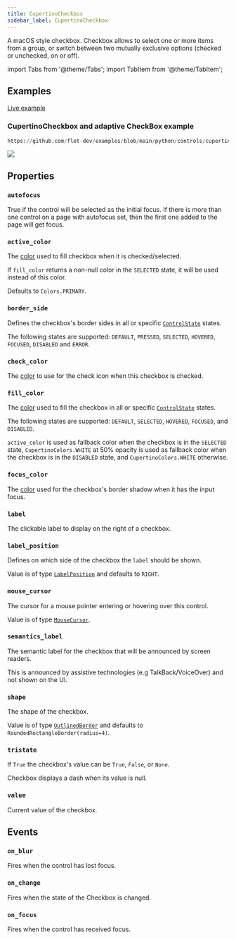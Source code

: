 ```yaml
---
title: CupertinoCheckbox
sidebar_label: CupertinoCheckbox
---
```


A macOS style checkbox. Checkbox allows to select one or more items from a group, or switch between two mutually exclusive options (checked or unchecked, on or off).

import Tabs from '@theme/Tabs';
import TabItem from '@theme/TabItem';

## Examples

[Live example](https://flet-controls-gallery.fly.dev/input/cupertinocheckbox)

### CupertinoCheckbox and adaptive CheckBox example


```python reference
https://github.com/flet-dev/examples/blob/main/python/controls/cupertino/cupertino-input-and-selections/cupertino-checkbox-example.py
```


<img src="/img/docs/controls/cupertinocheckbox/cupertinocheckbox.png" className="screenshot-70" />

## Properties

### `autofocus`

True if the control will be selected as the initial focus. If there is more than one control on a page with autofocus set, then the first one added to the page will get focus.

### `active_color`

The [color](/docs/reference/colors) used to fill checkbox when it is checked/selected.

If `fill_color` returns a non-null color in the `SELECTED` state, it will be used instead of this color.

Defaults to `Colors.PRIMARY`.

### `border_side`

Defines the checkbox's border sides in all or specific [`ControlState`](/docs/reference/types/controlstate) states.

The following states are supported: `DEFAULT`, `PRESSED`, `SELECTED`, `HOVERED`, `FOCUSED`, `DISABLED` and `ERROR`.

### `check_color`

The [color](/docs/reference/colors) to use for the check icon when this checkbox is checked.

### `fill_color`

The [color](/docs/reference/colors) used to fill the checkbox in all or specific [`ControlState`](/docs/reference/types/controlstate) states.

The following states are supported: `DEFAULT`, `SELECTED`, `HOVERED`, `FOCUSED`, and `DISABLED`.

`active_color` is used as fallback color when the checkbox is in the `SELECTED` state, 
`CupertinoColors.WHITE` at 50% opacity is used as fallback color when the checkbox is in the `DISABLED` state, and `CupertinoColors.WHITE` otherwise.

### `focus_color`

The [color](/docs/reference/colors) used for the checkbox's border shadow when it has the input focus.

### `label`

The clickable label to display on the right of a checkbox.

### `label_position`

Defines on which side of the checkbox the `label` should be shown.

Value is of type [`LabelPosition`](/docs/reference/types/labelposition) and defaults to `RIGHT`.

### `mouse_cursor`

The cursor for a mouse pointer entering or hovering over this control.

Value is of type [`MouseCursor`](/docs/reference/types/mousecursor).

### `semantics_label`

The semantic label for the checkbox that will be announced by screen readers.

This is announced by assistive technologies (e.g TalkBack/VoiceOver) and not shown on the UI.

### `shape`

The shape of the checkbox.

Value is of type [`OutlinedBorder`](/docs/reference/types/outlinedborder) and defaults to `RoundedRectangleBorder(radius=4)`.

### `tristate`

If `True` the checkbox's value can be `True`, `False`, or `None`.

Checkbox displays a dash when its value is null.

### `value`

Current value of the checkbox.

## Events

### `on_blur`

Fires when the control has lost focus.

### `on_change`

Fires when the state of the Checkbox is changed.

### `on_focus`

Fires when the control has received focus.
